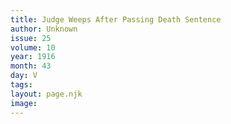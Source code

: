 ```yaml
---
title: Judge Weeps After Passing Death Sentence
author: Unknown
issue: 25
volume: 10
year: 1916
month: 43
day: V
tags:
layout: page.njk
image:
---
```


